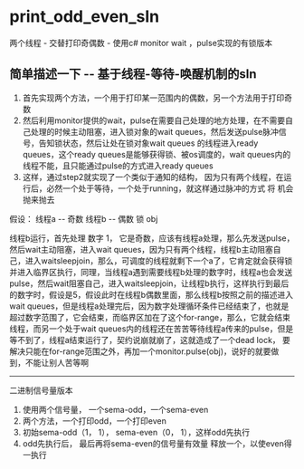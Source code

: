 # print_odd_even_sln
两个线程 - 交替打印奇偶数 - 使用c# monitor wait ，pulse实现的有锁版本


## 简单描述一下 -- 基于线程-等待-唤醒机制的sln

1. 首先实现两个方法，一个用于打印某一范围内的偶数，另一个方法用于打印奇数
2. 然后利用monitor提供的wait，pulse在需要自己处理的地方处理，在不需要自己处理的时候主动阻塞，进入锁对象的wait queues，然后发送pulse脉冲信号，告知锁状态，然后让处在锁对象wait queues
   的线程进入ready queues，这个ready queues是能够获得锁、被os调度的，wait queues内的线程不能，且只能通过pulse的方式进入ready queues
3. 这样，通过step2就实现了一个类似于通知的结构， 因为只有两个线程，在运行后，必然一个处于等待，一个处于running，就这样通过脉冲的方式 将 机会 抛来抛去

假设： 线程a -- 奇数 线程b -- 偶数 锁 obj


线程b运行，首先处理 数字 1， 它是奇数，应该有线程a处理，那么先发送pulse，然后wait主动阻塞，进入wait queues，因为只有两个线程，线程b主动阻塞自己，进入waitsleepjoin，那么，可调度的线程就剩下一个a了，它肯定就会获得锁并进入临界区执行，同理，当线程a遇到需要线程b处理的数字时，线程a也会发送pulse，然后wait阻塞自己，进入waitsleepjoin，让线程b执行，这样执行到最后的数字时，假设是5，假设此时在线程b偶数里面，那么线程b按照之前的描述进入wait queues，但是线程a处理完后，因为数字处理循环条件已经结束了，也就是超过数字范围了，它会结束，而临界区加在了这个for-range，那么，它就会结束线程，而另一个处于wait queues内的线程还在苦苦等待线程a传来的pulse，但是等不到了，线程a结束运行了，契约说崩就崩了，这就造成了一个dead lock， 要解决只能在for-range范围之外，再加一个monitor.pulse(obj)，说好的就要做到，不能让别人苦等啊


-------------------------

二进制信号量版本 


1. 使用两个信号量， 一个sema-odd，一个sema-even
2. 两个方法，一个打印odd，一个打印even
3. 初始sema-odd（1， 1）， sema-even（0， 1），这样odd先执行
4. odd先执行后， 最后再将sema-even的信号量有效量 释放一个，以使even得一执行